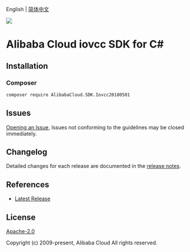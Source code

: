 English | [简体中文](README-CN.md)

![](https://aliyunsdk-pages.alicdn.com/icons/AlibabaCloud.svg)

# Alibaba Cloud iovcc SDK for C#

## Installation

### Composer

```bash
composer require AlibabaCloud.SDK.Iovcc20180501
```

## Issues

[Opening an Issue](https://github.com/aliyun/alibabacloud-csharp-sdk/issues/new), Issues not conforming to the guidelines may be closed immediately.

## Changelog

Detailed changes for each release are documented in the [release notes](./ChangeLog.md).

## References

* [Latest Release](https://github.com/aliyun/alibabacloud-csharp-sdk/)

## License

[Apache-2.0](http://www.apache.org/licenses/LICENSE-2.0)

Copyright (c) 2009-present, Alibaba Cloud All rights reserved.
